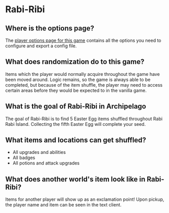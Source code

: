# Rabi-Ribi

## Where is the options page?

The [player options page for this game](../player-options) contains all the options you need to configure and export a
config file.

## What does randomization do to this game?

Items which the player would normally acquire throughout the game have been moved around. Logic remains, so the game is
always able to be completed, but because of the item shuffle, the player may need to access certain areas before they
would be expected to in the vanilla game.

## What is the goal of Rabi-Ribi in Archipelago

The goal of Rabi-Ribi is to find 5 Easter Egg items shuffled throughout Rabi Rabi Island. Collecting the fifth Easter Egg
will complete your seed.

## What items and locations can get shuffled?

- All upgrades and abilities
- All badges
- All potions and attack upgrades

## What does another world's item look like in Rabi-Ribi?

Items for another player will show up as an exclamation point!
Upon pickup, the player name and item can be seen in the text client.